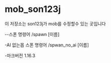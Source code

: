 # mob_son123j
이 저장소는 son123j가 mob를 수정할수 있는 곳입니다

--스폰 명령어 /spawn [이름]

-AI 없는몹 스폰 명령어 /spwan_no_ai [이름]

-마크버전 1.16.3

